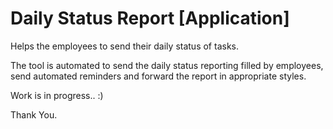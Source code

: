 # Daily Status Report [Application]
Helps the employees to send their daily status of tasks.

The tool is automated to send the daily status reporting filled by employees, send automated reminders 
and forward the report in appropriate styles.

Work is in progress.. :)

Thank You.


